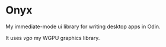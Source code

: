 # Onyx
My immediate-mode ui library for writing desktop apps in Odin.

It uses *vgo* my WGPU graphics library.

